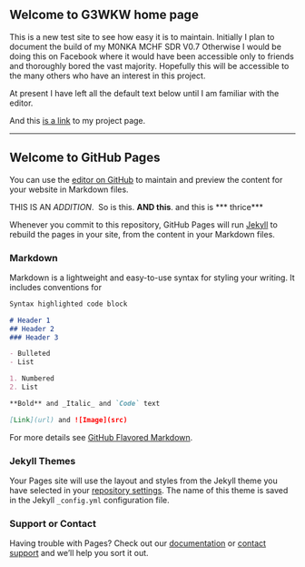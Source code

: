 ## Welcome to G3WKW home page

This is a new test site to see how easy it is to maintain. 
lnitially I plan to document the build of my M0NKA MCHF SDR V0.7
Otherwise I would be doing this on Facebook where it would have been accessible only to friends and thoroughly bored the vast majority. Hopefully this will be accessible to the many others who have an interest in this project.

At present I have left all the default text below until  I am familiar with the editor.

And this [is a link](Project.md) to my project page.


<hr>



## Welcome to GitHub Pages

You can use the [editor on GitHub](https://github.com/G3WKW/G3WKW.github.io/edit/master/index.md) to maintain and preview the content for your website in Markdown files.

THIS IS AN *ADDITION*.  So is this. **AND this**.  and this is *** thrice***

Whenever you commit to this repository, GitHub Pages will run [Jekyll](https://jekyllrb.com/) to rebuild the pages in your site, from the content in your Markdown files.

### Markdown

Markdown is a lightweight and easy-to-use syntax for styling your writing. It includes conventions for

```markdown
Syntax highlighted code block

# Header 1
## Header 2
### Header 3

- Bulleted
- List

1. Numbered
2. List

**Bold** and _Italic_ and `Code` text

[Link](url) and ![Image](src)
```

For more details see [GitHub Flavored Markdown](https://guides.github.com/features/mastering-markdown/).

### Jekyll Themes

Your Pages site will use the layout and styles from the Jekyll theme you have selected in your [repository settings](https://github.com/G3WKW/G3WKW.github.io/settings). The name of this theme is saved in the Jekyll `_config.yml` configuration file.

### Support or Contact

Having trouble with Pages? Check out our [documentation](https://help.github.com/categories/github-pages-basics/) or [contact support](https://github.com/contact) and we’ll help you sort it out.

